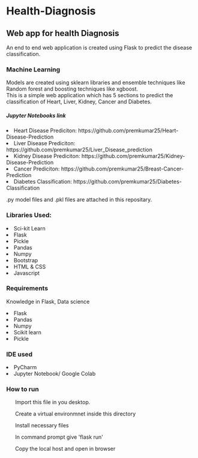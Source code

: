 # Health-Diagnosis

## Web app for health Diagnosis

<p> An end to end web application is created using Flask to predict the disease classification.</p>

### Machine Learning

<p>Models are created using sklearn libraries and ensemble techniques like Random forest and boosting techniques like xgboost.
  <br>
  This is a simple web application which has 5 sections to predict the classification of Heart, Liver, Kidney, Cancer and Diabetes.
 </p>
 
 ##### Jupyter Notebooks link
 <li>Heart Disease Prediciton: https://github.com/premkumar25/Heart-Disease-Prediction </li>
 <li>Liver Disease Prediciton: https://github.com/premkumar25/Liver_Disease_prediction </li>
 <li>Kidney Disease Prediciton: https://github.com/premkumar25/Kidney-Disease-Prediction </li>
 <li>Cancer Prediciton: https://github.com/premkumar25/Breast-Cancer-Prediction </li>
 <li>Diabetes Classification: https://github.com/premkumar25/Diabetes-Classification </li>
 
 <p> .py model files and .pkl files are attached in this repositary.</p>


### Libraries Used:
  <li>Sci-kit Learn</li>
  <li>Flask</li>
  <li>Pickle</li>
  <li>Pandas</li>
  <li>Numpy</li>
  <li>Bootstrap</li>
  <li>HTML & CSS</li>
  <li>Javascript</li>
  
### Requirements

<p>Knowledge in Flask, Data science</p>

<li> Flask </li>
<li> Pandas </li>
<li> Numpy </li>
<li> Scikit learn </li>
<li> Pickle </li>

### IDE used

<li>PyCharm </li>
<li> Jupyter Notebook/ Google Colab </li>

### How to run

<ol>Import this file in you desktop.</ol>
<ol>Create a virtual environmnet inside this directory</ol>
<ol>Install necessary files</ol>
<ol>In command prompt give 'flask run'</ol>
<ol>Copy the local host and open in browser</ol>
